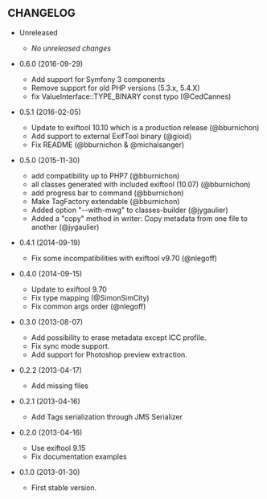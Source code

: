 CHANGELOG
---------
* Unreleased
  * *No unreleased changes*

* 0.6.0 (2016-09-29)

  * Add support for Symfony 3 components
  * Remove support for old PHP versions (5.3.x, 5.4.X)
  * fix ValueInterface::TYPE_BINARY const typo (@CedCannes)

* 0.5.1 (2016-02-05)

  * Update to exiftool 10.10 which is a production release (@bburnichon)
  * Add support to external ExifTool binary (@gioid)
  * Fix README (@bburnichon & @michalsanger)

* 0.5.0 (2015-11-30)

  * add compatibility up to PHP7 (@bburnichon)
  * all classes generated with included exiftool (10.07) (@bburnichon)
  * add progress bar to command (@bburnichon)
  * Make TagFactory extendable (@bburnichon)
  * Added option "--with-mwg" to classes-builder (@jygaulier)
  * Added a "copy" method in writer: Copy metadata from one file to another (@jygaulier)

* 0.4.1 (2014-09-19)

  * Fix some incompatibilities with exiftool v9.70 (@nlegoff)

* 0.4.0 (2014-09-15)

  * Update to exiftool 9.70
  * Fix type mapping (@SimonSimCity)
  * Fix common args order (@nlegoff)

* 0.3.0 (2013-08-07)

  * Add possibility to erase metadata except ICC profile.
  * Fix sync mode support.
  * Add support for Photoshop preview extraction.

* 0.2.2 (2013-04-17)

  * Add missing files

* 0.2.1 (2013-04-16)

  * Add Tags serialization through JMS Serializer

* 0.2.0 (2013-04-16)

  * Use exiftool 9.15
  * Fix documentation examples

* 0.1.0 (2013-01-30)

  * First stable version.

